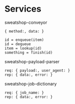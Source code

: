 # Services

sweatshop-conveyor
```
{ method:, data: }

id = enqueue(item)
id = dequeue
item = lookup(id)
something = finish(id)
```

sweatshop-payload-parser
```
req: { payload:, user_agent: }
rep: { data:, error: }
```

sweatshop-job-dictionary
```
req: { job_name: }
rep: { data:, error: }
```
